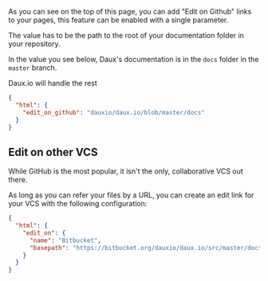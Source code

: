 
As you can see on the top of this page, you can add "Edit on Github" links to your pages, this feature can be enabled with a single parameter.

The value has to be the path to the root of your documentation folder in your repository.

In the value you see below, Daux's documentation is in the `docs` folder in the `master` branch.

Daux.io will handle the rest


```json
{
  "html": {
    "edit_on_github": "dauxio/daux.io/blob/master/docs"
  }
}
```

## Edit on other VCS

While GitHub is the most popular, it isn't the only, collaborative VCS out there.

As long as you can refer your files by a URL, you can create an edit link for your VCS with the following configuration:


```json
{
  "html": {
    "edit_on": {
      "name": "Bitbucket",
      "basepath": "https://bitbucket.org/dauxio/daux.io/src/master/docs"
    }
  }
}
```
